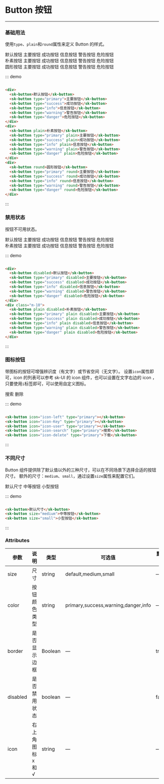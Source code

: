 # Button 按钮
----
### 基础用法
使用```type```、```plain```和```round```属性来定义 Button 的样式。

<div class="demo-block">
  <div>
    <sk-button>默认按钮</sk-button>
    <sk-button type="primary">主要按钮</sk-button>
    <sk-button type="success">成功按钮</sk-button>
    <sk-button type="info">信息按钮</sk-button>
    <sk-button type="warning">警告按钮</sk-button>
    <sk-button type="danger">危险按钮</sk-button>
  </div>
  <div class="m-10">
    <sk-button plain>朴素按钮</sk-button>
    <sk-button type="primary" plain>主要按钮</sk-button>
    <sk-button type="success" plain>成功按钮</sk-button>
    <sk-button type="info" plain>信息按钮</sk-button>
    <sk-button type="warning" plain>警告按钮</sk-button>
    <sk-button type="danger" plain>危险按钮</sk-button>
  </div>
  <div class="m-10">
    <sk-button round>圆形按钮</sk-button>
    <sk-button type="primary" round>主要按钮</sk-button>
    <sk-button type="success" round>成功按钮</sk-button>
    <sk-button type="info" round>信息按钮</sk-button>
    <sk-button type="warning" round>警告按钮</sk-button>
    <sk-button type="danger" round>危险按钮</sk-button>
  </div>
</div>

::: demo
```html

<div>
  <sk-button>默认按钮</sk-button>
  <sk-button type="primary">主要按钮</sk-button>
  <sk-button type="success">成功按钮</sk-button>
  <sk-button type="info">信息按钮</sk-button>
  <sk-button type="warning">警告按钮</sk-button>
  <sk-button type="danger">危险按钮</sk-button>
</div>
<div>
  <sk-button plain>朴素按钮</sk-button>
  <sk-button type="primary" plain>主要按钮</sk-button>
  <sk-button type="success" plain>成功按钮</sk-button>
  <sk-button type="info" plain>信息按钮</sk-button>
  <sk-button type="warning" plain>警告按钮</sk-button>
  <sk-button type="danger" plain>危险按钮</sk-button>
</div>
<div>
  <sk-button round>圆形按钮</sk-button>
  <sk-button type="primary" round>主要按钮</sk-button>
  <sk-button type="success" round>成功按钮</sk-button>
  <sk-button type="info" round>信息按钮</sk-button>
  <sk-button type="warning" round>警告按钮</sk-button>
  <sk-button type="danger" round>危险按钮</sk-button>
</div>

```
:::

### 禁用状态

按钮不可用状态。

<div class="demo-block">
  <div>
    <sk-button disabled>默认按钮</sk-button>
    <sk-button type="primary" disabled>主要按钮</sk-button>
    <sk-button type="success" disabled>成功按钮</sk-button>
    <sk-button type="info" disabled>信息按钮</sk-button>
    <sk-button type="warning" disabled>警告按钮</sk-button>
    <sk-button type="danger" disabled>危险按钮</sk-button>
  </div>
  <div class="m-10">
    <sk-button plain disabled>朴素按钮</sk-button>
    <sk-button type="primary" plain disabled>主要按钮</sk-button>
    <sk-button type="success" plain disabled>成功按钮</sk-button>
    <sk-button type="info" plain disabled>信息按钮</sk-button>
    <sk-button type="warning" plain disabled>警告按钮</sk-button>
    <sk-button type="danger" plain disabled>危险按钮</sk-button>
  </div>
</div>

::: demo
```html

<div>
  <sk-button disabled>默认按钮</sk-button>
  <sk-button type="primary" disabled>主要按钮</sk-button>
  <sk-button type="success" disabled>成功按钮</sk-button>
  <sk-button type="info" disabled>信息按钮</sk-button>
  <sk-button type="warning" disabled>警告按钮</sk-button>
  <sk-button type="danger" disabled>危险按钮</sk-button>
</div>
<div class="m-10">
  <sk-button plain disabled>朴素按钮</sk-button>
  <sk-button type="primary" plain disabled>主要按钮</sk-button>
  <sk-button type="success" plain disabled>成功按钮</sk-button>
  <sk-button type="info" plain disabled>信息按钮</sk-button>
  <sk-button type="warning" plain disabled>警告按钮</sk-button>
  <sk-button type="danger" plain disabled>危险按钮</sk-button>
</div>

```
:::

### 图标按钮
带图标的按钮可增强辨识度（有文字）或节省空间（无文字）。
设置```icon```属性即可，icon 的列表可以参考 sk-UI 的 icon 组件，也可以设置在文字右边的 icon ，只要使用```i```标签即可，可以使用自定义图标。
<div class="demo-block">
  <sk-button icon="icon-left" type="primary"></sk-button>
  <sk-button icon="icon-Key" type="primary"></sk-button>
  <sk-button icon="icon-user" type="primary"></sk-button>
  <sk-button icon="icon-search" type="primary">搜索</sk-button>
  <sk-button icon="icon-delete" type="primary">删除</sk-button>
</div>

::: demo
```html

<sk-button icon="icon-left" type="primary"></sk-button>
<sk-button icon="icon-Key" type="primary"></sk-button>
<sk-button icon="icon-user" type="primary"></sk-button>
<sk-button icon="icon-search" type="primary">搜索</sk-button>
<sk-button icon="icon-delete" type="primary">下载</sk-button>

```
:::


### 不同尺寸

Button 组件提供除了默认值以外的三种尺寸，可以在不同场景下选择合适的按钮尺寸。
额外的尺寸：```medium```、```small```，通过设置```size```属性来配置它们。
<div class="demo-block">
  <sk-button>默认尺寸</sk-button>
  <sk-button size="medium">中等按钮</sk-button>
  <sk-button size="small">小型按钮</sk-button>
</div>

::: demo
```html

<sk-button>默认尺寸</sk-button>
<sk-button size="medium">中等按钮</sk-button>
<sk-button size="small">小型按钮</sk-button>

```
:::

### Attributes
| 参数      | 说明    | 类型      | 可选值       | 默认值   |
|---------- |-------- |---------- |-------------  |-------- |
| size     | 尺寸   | string  |   default,medium,small            |    —     |
| color     | 按钮颜色类型   | string    |   primary,success,warning,danger,info |     —    |
| border     | 是否显示边框   | Boolean    | — | true   |
| disabled  | 是否禁用状态    | boolean   | —   | false   |
| icon  | 右上角图标 x和√ | string   |  —  |  —  |

